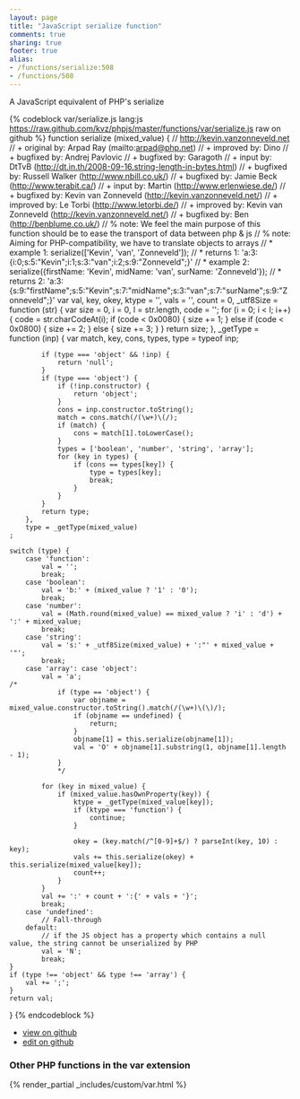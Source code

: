 ```yaml
---
layout: page
title: "JavaScript serialize function"
comments: true
sharing: true
footer: true
alias:
- /functions/serialize:508
- /functions/508
---
```

<!-- Generated by Rakefile:build -->
A JavaScript equivalent of PHP's serialize

{% codeblock var/serialize.js lang:js https://raw.github.com/kvz/phpjs/master/functions/var/serialize.js raw on github %}
function serialize (mixed_value) {
    // http://kevin.vanzonneveld.net
    // +   original by: Arpad Ray (mailto:arpad@php.net)
    // +   improved by: Dino
    // +   bugfixed by: Andrej Pavlovic
    // +   bugfixed by: Garagoth
    // +      input by: DtTvB (http://dt.in.th/2008-09-16.string-length-in-bytes.html)
    // +   bugfixed by: Russell Walker (http://www.nbill.co.uk/)
    // +   bugfixed by: Jamie Beck (http://www.terabit.ca/)
    // +      input by: Martin (http://www.erlenwiese.de/)
    // +   bugfixed by: Kevin van Zonneveld (http://kevin.vanzonneveld.net/)
    // +   improved by: Le Torbi (http://www.letorbi.de/)
    // +   improved by: Kevin van Zonneveld (http://kevin.vanzonneveld.net/)
    // +   bugfixed by: Ben (http://benblume.co.uk/)
    // %          note: We feel the main purpose of this function should be to ease the transport of data between php & js
    // %          note: Aiming for PHP-compatibility, we have to translate objects to arrays
    // *     example 1: serialize(['Kevin', 'van', 'Zonneveld']);
    // *     returns 1: 'a:3:{i:0;s:5:"Kevin";i:1;s:3:"van";i:2;s:9:"Zonneveld";}'
    // *     example 2: serialize({firstName: 'Kevin', midName: 'van', surName: 'Zonneveld'});
    // *     returns 2: 'a:3:{s:9:"firstName";s:5:"Kevin";s:7:"midName";s:3:"van";s:7:"surName";s:9:"Zonneveld";}'
    var val, key, okey, 
        ktype = '', vals = '', count = 0, 
        _utf8Size = function (str) {
            var size = 0,
                i = 0,
                l = str.length,
                code = '';
            for (i = 0; i < l; i++) {
                code = str.charCodeAt(i);
                if (code < 0x0080) {
                    size += 1;
                }
                else if (code < 0x0800) {
                    size += 2;
                }
                else {
                    size += 3;
                }
            }
            return size;
        },
        _getType = function (inp) {
            var match, key, cons, types, type = typeof inp;

            if (type === 'object' && !inp) {
                return 'null';
            }
            if (type === 'object') {
                if (!inp.constructor) {
                    return 'object';
                }
                cons = inp.constructor.toString();
                match = cons.match(/(\w+)\(/);
                if (match) {
                    cons = match[1].toLowerCase();
                }
                types = ['boolean', 'number', 'string', 'array'];
                for (key in types) {
                    if (cons == types[key]) {
                        type = types[key];
                        break;
                    }
                }
            }
            return type;
        },
        type = _getType(mixed_value)
    ;
    
    switch (type) {
        case 'function':
            val = '';
            break;
        case 'boolean':
            val = 'b:' + (mixed_value ? '1' : '0');
            break;
        case 'number':
            val = (Math.round(mixed_value) == mixed_value ? 'i' : 'd') + ':' + mixed_value;
            break;
        case 'string':
            val = 's:' + _utf8Size(mixed_value) + ':"' + mixed_value + '"';
            break;
        case 'array': case 'object':
            val = 'a';
    /*
                if (type == 'object') {
                    var objname = mixed_value.constructor.toString().match(/(\w+)\(\)/);
                    if (objname == undefined) {
                        return;
                    }
                    objname[1] = this.serialize(objname[1]);
                    val = 'O' + objname[1].substring(1, objname[1].length - 1);
                }
                */

            for (key in mixed_value) {
                if (mixed_value.hasOwnProperty(key)) {
                    ktype = _getType(mixed_value[key]);
                    if (ktype === 'function') {
                        continue;
                    }

                    okey = (key.match(/^[0-9]+$/) ? parseInt(key, 10) : key);
                    vals += this.serialize(okey) + this.serialize(mixed_value[key]);
                    count++;
                }
            }
            val += ':' + count + ':{' + vals + '}';
            break;
        case 'undefined':
            // Fall-through
        default:
            // if the JS object has a property which contains a null value, the string cannot be unserialized by PHP
            val = 'N';
            break;
    }
    if (type !== 'object' && type !== 'array') {
        val += ';';
    }
    return val;
}
{% endcodeblock %}

 - [view on github](https://github.com/kvz/phpjs/blob/master/functions/var/serialize.js)
 - [edit on github](https://github.com/kvz/phpjs/edit/master/functions/var/serialize.js)

### Other PHP functions in the var extension
{% render_partial _includes/custom/var.html %}
